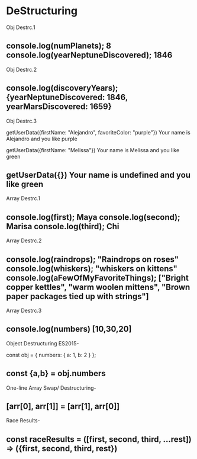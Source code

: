 # DeStructuring

Obj Destrc.1

console.log(numPlanets);  8
console.log(yearNeptuneDiscovered);  1846
------------------------------------------


Obj Destrc.2

console.log(discoveryYears);
{yearNeptuneDiscovered: 1846, yearMarsDiscovered: 1659}
--------------------------------------------------------


Obj Destrc.3

getUserData({firstName: "Alejandro", favoriteColor: "purple"})
 Your name is Alejandro and you like purple

getUserData({firstName: "Melissa"})
 Your name is Melissa and you like green

getUserData({})
 Your name is undefined and you like green
 ----------------------------------------------------------------------------------------------
 
 
 Array Destrc.1
 
console.log(first);  Maya
console.log(second);  Marisa
console.log(third);  Chi
----------------------------------------------------------------------------------------------

Array Destrc.2

console.log(raindrops);  "Raindrops on roses"
console.log(whiskers);  "whiskers on kittens"
console.log(aFewOfMyFavoriteThings);
 ["Bright copper kettles", "warm woolen mittens", "Brown paper packages tied up with strings"]
 ----------------------------------------------------------------------------------------------
 
 
 Array Destrc.3
 
 console.log(numbers)  [10,30,20]
 ------------------------------------------------------------------------------------------
 
 
 Object Destructuring ES2015-
 
 const obj = {
  numbers: {
    a: 1,
    b: 2
  }
};

const {a,b} = obj.numbers
------------------------------------------------------------------------------------------


One-line Array Swap/ Destructuring-

[arr[0], arr[1]] = [arr[1], arr[0]]
-------------------------------------------------------------------------------------------


Race Results-

const raceResults = ([first, second, third, ...rest]) => ({first, second, third, rest})
------------------------------------------------------------------------------------------
